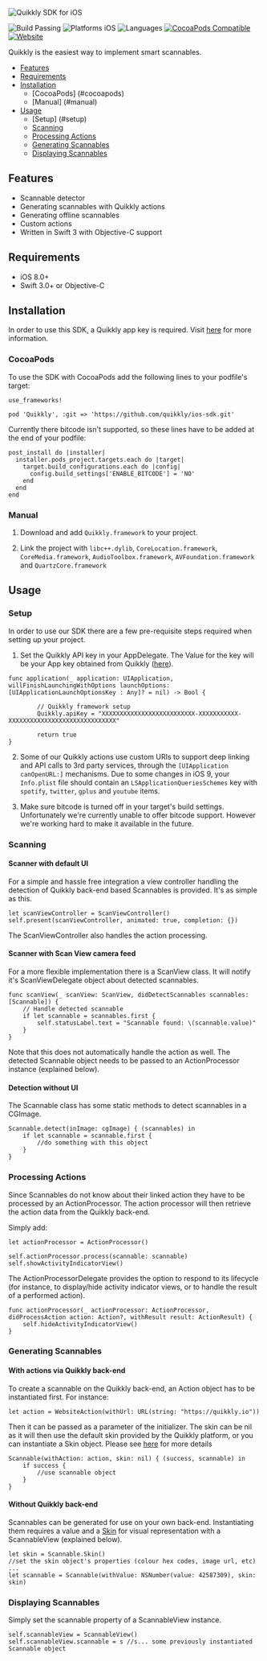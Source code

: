 ![Quikkly SDK for iOS](https://github.com/quikkly/ios-sdk/blob/master/banner.png?raw=true)

![Build Passing](https://img.shields.io/badge/build-passing-brightgreen.svg)
![Platforms iOS](https://img.shields.io/badge/platforms-ios%208%2B-blue.svg)
![Languages](https://img.shields.io/badge/languages-swift3%20%7C%20objc-blue.svg)
[![CocoaPods Compatible](https://img.shields.io/badge/cocoapods-compatible-green.svg)](https://github.com/CocoaPods/CocoaPods)
[![Website](https://img.shields.io/badge/quikkly.io-developers-5cb8a7.svg)](https://developers.quikkly.io)
<!--[![Carthage compatible](https://img.shields.io/badge/carthage-compatible-green.svg)](https://github.com/Carthage/Carthage)-->

Quikkly is the easiest way to implement smart scannables.

- [Features](#features)
- [Requirements](#requirements)
- [Installation](#installation)
  - [CocoaPods] (#cocoapods)
  - [Manual] (#manual)
- [Usage](#usage)
  - [Setup] (#setup)
  - [Scanning](#scanning)
  - [Processing Actions](#processing-actions)
  - [Generating Scannables](#generating-scannables)
  - [Displaying Scannables](#displaying-scannables)

## Features

- Scannable detector
- Generating scannables with Quikkly actions
- Generating offline scannables
- Custom actions
- Written in Swift 3 with Objective-C support

## Requirements

- iOS 8.0+
- Swift 3.0+ or Objective-C

## Installation

In order to use this SDK, a Quikkly app key is required. Visit [here](https://developers.quikkly.io) for more information.

### CocoaPods

To use the SDK with CocoaPods add the following lines to your podfile's target:

```
use_frameworks!

pod 'Quikkly', :git => 'https://github.com/quikkly/ios-sdk.git'
```

Currently there bitcode isn't supported, so these lines have to be added at the end of your podfile:

```
post_install do |installer|
  installer.pods_project.targets.each do |target|
    target.build_configurations.each do |config|
      config.build_settings['ENABLE_BITCODE'] = 'NO'
    end
  end
end
```

<!--### Carthage

Add this to your Cartfile:
```
github "quikkly/ios-sdk" "master"
```

Note that bitcode has to be turned off for now. We're working on a solution to this problem.
-->
### Manual

1. Download and add `Quikkly.framework` to your project.

2. Link the project with `libc++.dylib`, `CoreLocation.framework`, `CoreMedia.framework`, `AudioToolbox.framework`, `AVFoundation.framework` and `QuartzCore.framework`

## Usage

### Setup

In order to use our SDK there are a few pre-requisite steps required when setting up your project.

1. Set the Quikkly API key in your AppDelegate. The Value for the key will be your App key obtained from Quikkly ([here](http://www.quikklytags.info/developers/)).

```
func application(_ application: UIApplication, willFinishLaunchingWithOptions launchOptions: [UIApplicationLaunchOptionsKey : Any]? = nil) -> Bool {
        
        // Quikkly framework setup
        Quikkly.apiKey = "XXXXXXXXXXXXXXXXXXXXXXXXXX-XXXXXXXXXXX-XXXXXXXXXXXXXXXXXXXXXXXXXXXXXX"
        
        return true
}
```

2. Some of our Quikkly actions use custom URIs to support deep linking and API calls to 3rd party services, through the `[UIApplication canOpenURL:]` mechanisms. Due to some changes in iOS 9, your `Info.plist` file should contain an `LSApplicationQueriesSchemes` key with `spotify`, `twitter`, `gplus` and `youtube` items.

3. Make sure bitcode is turned off in your target's build settings. Unfortunately we're currently unable to offer bitcode support. However we're working hard to make it available in the future.

### Scanning

#### Scanner with default UI

For a simple and hassle free integration a view controller handling the detection of Quikkly back-end based Scannables is provided.
It's as simple as this.

```
let scanViewController = ScanViewController()
self.present(scanViewController, animated: true, completion: {})
```

The ScanViewController also handles the action processing.

#### Scanner with Scan View camera feed

For a more flexible implementation there is a ScanView class.
It will notify it's ScanViewDelegate object about detected scannables.

```
func scanView(_ scanView: ScanView, didDetectScannables scannables: [Scannable]) {   
    // Handle detected scannable
    if let scannable = scannables.first {
        self.statusLabel.text = "Scannable found: \(scannable.value)"
    }
}
```

Note that this does not automatically handle the action as well. The detected Scannable object needs to be passed to an ActionProcessor instance (explained below).

#### Detection without UI

The Scannable class has some static methods to detect scannables in a CGImage.

```
Scannable.detect(inImage: cgImage) { (scannables) in
    if let scannable = scannable.first {
        //do something with this object
    }
}
```

### Processing Actions

Since Scannables do not know about their linked action they have to be processed by an ActionProcessor.
The action processor will then retrieve the action data from the Quikkly back-end.

Simply add:
```
let actionProcessor = ActionProcessor()

self.actionProcessor.process(scannable: scannable)
self.showActivityIndicatorView()
```

The ActionProcessorDelegate provides the option to respond to its lifecycle (for instance, to display/hide activity indicator views, or to handle the result of a performed action).

```
func actionProcessor(_ actionProcessor: ActionProcessor, didProcessAction action: Action?, withResult result: ActionResult) {
    self.hideActivityIndicatorView()
}
```

### Generating Scannables

#### With actions via Quikkly back-end

To create a scannable on the Quikkly back-end, an Action object has to be instantiated first.
For instance:

```
let action = WebsiteAction(withUrl: URL(string: "https://quikkly.io"))
```

Then it can be passed as a parameter of the initializer. The skin can be nil as it will then use the default skin provided by the Quikkly platform, or you can instantiate a Skin object. Please see [here](http://docs.quikkly.io/ios/0.1.0/Classes/Scannable/Skin.html) for more details

```
Scannable(withAction: action, skin: nil) { (success, scannable) in
    if success {
        //use scannable object
    }
}
```

#### Without Quikkly back-end

Scannables can be generated for use on your own back-end. Instantiating them requires a value and a [Skin](http://docs.quikkly.io/ios/0.1.0/Classes/Scannable/Skin.html) for visual representation with a ScannableView (explained below).

```
let skin = Scannable.Skin()
//set the skin object's properties (colour hex codes, image url, etc)
...
let scannable = Scannable(withValue: NSNumber(value: 42587309), skin: skin)
```

### Displaying Scannables

Simply set the scannable property of a ScannableView instance.

```
self.scannableView = ScannableView()
self.scannableView.scannable = s //s... some previously instantiated Scannable object
```
